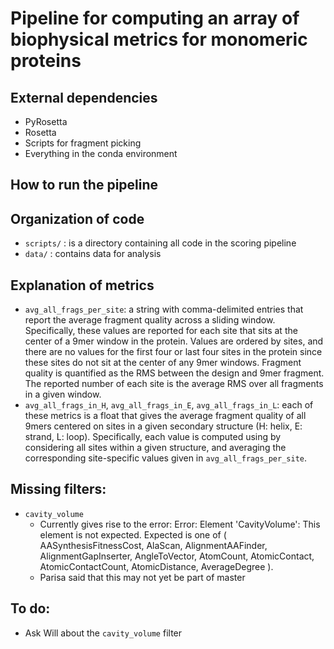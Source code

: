 # Pipeline for computing an array of biophysical metrics for monomeric proteins

## External dependencies

* PyRosetta
* Rosetta
* Scripts for fragment picking
* Everything in the conda environment

## How to run the pipeline



## Organization of code

* `scripts/` : is a directory containing all code in the scoring pipeline
* `data/` : contains data for analysis

## Explanation of metrics

* `avg_all_frags_per_site`: a string with comma-delimited entries that report the average fragment quality across a sliding window. Specifically, these values are reported for each site that sits at the center of a 9mer window in the protein. Values are ordered by sites, and there are no values for the first four or last four sites in the protein since these sites do not sit at the center of any 9mer windows. Fragment quality is quantified as the RMS between the design and 9mer fragment. The reported number of each site is the average RMS over all fragments in a given window.
* `avg_all_frags_in_H`, `avg_all_frags_in_E`, `avg_all_frags_in_L`: each of these metrics is a float that gives the average fragment quality of all 9mers centered on sites in a given secondary structure (H: helix, E: strand, L: loop). Specifically, each value is computed using by considering all sites within a given structure, and averaging the corresponding site-specific values given in `avg_all_frags_per_site`.

## Missing filters:
* `cavity_volume`
    * Currently gives rise to the error:
        Error: Element 'CavityVolume': This element is not expected. Expected is one of ( AASynthesisFitnessCost, AlaScan, AlignmentAAFinder, AlignmentGapInserter, AngleToVector, AtomCount, AtomicContact, AtomicContactCount, AtomicDistance, AverageDegree ).
    * Parisa said that this may not yet be part of master



## To do:
* Ask Will about the `cavity_volume` filter
